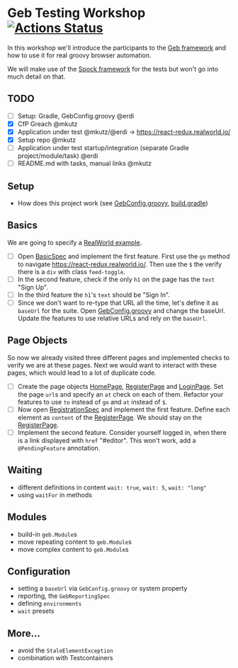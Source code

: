 # Geb Testing Workshop [![Actions Status](https://github.com/mkutz/geb-testing-workshop/workflows/CI/badge.svg)](https://github.com/mkutz/geb-testing-workshop/actions)

In this workshop we'll introduce the participants to the [Geb framework](https://gebish.org) and how to use it for real groovy browser automation.

We will make use of the [Spock framework](http://spockframework.org) for the tests but won't go into much detail on that.

## TODO

- [ ] Setup: Gradle, GebConfig.groovy @erdi
- [X] CfP Greach @mkutz
- [X] Application under test @mkutz/@erdi → https://react-redux.realworld.io/
- [X] Setup repo @mkutz
- [ ] Application under test startup/integration (separate Gradle project/module/task) @erdi
- [ ] README.md with tasks, manual links @mkutz

## Setup

- How does this project work (see [GebConfig.groovy](src/test/resources/GebConfig.groovy), [build.gradle](build.gradle))

## Basics

We are going to specify a [RealWorld example](https://github.com/gothinkster/realworld).

- [ ] Open [BasicSpec] and implement the first feature.
      First use the `go` method to navigate https://react-redux.realworld.io/.
      Then use the `$` the verify there is a `div` with class `feed-toggle`.
- [ ] In the second feature, check if the only `h1` on the page has the `text` "Sign Up".
- [ ] In the third feature the `h1`'s `text` should be "Sign In".
- [ ] Since we don't want to re-type that URL all the time, let's define it as `baseUrl` for the suite.
      Open [GebConfig.groovy] and change the baseUrl.
      Update the features to use relative URLs and rely on the `baseUrl`.

## Page Objects

So now we already visited three different pages and implemented checks to verify we are at these pages.
Next we would want to interact with these pages, which would lead to a lot of duplicate code.

- [ ] Create the page objects [HomePage], [RegisterPage] and [LoginPage].
      Set the page `url`s and specify an `at` check on each of them.
      Refactor your features to use `to` instead of `go` and `at` instead of `$`.
- [ ] Now open [RegistrationSpec] and implement the first feature.
      Define each element as `content` of the [RegisterPage].
      We should stay on the [RegisterPage].
- [ ] Implement the second feature.
      Consider yourself logged in, when there is a link displayed with `href` "#editor".
      This won't work, add a `@PendingFeature` annotation.

## Waiting

- different definitions in content `wait: true`, `wait: 5`, `wait: "long"`
- using `waitFor` in methods

## Modules

- build-in `geb.Module`s
- move repeating content to `geb.Module`s
- move complex content to `geb.Module`s

## Configuration

- setting a `baseUrl` via `GebConfig.groovy` or system property
- reporting, the `GebReportingSpec`
- defining `environments`
- `wait` presets

## More…

- avoid the `StaleElementException`
- combination with Testcontainers


[GebConfig.groovy]: <src/test/resources/GebConfig.groovy>
[BasicSpec]: <src/test/groovy/io/github/mkutz/gebtestingworkshop/BasicSpec.groovy>
[RegistrationSpec]: <src/test/groovy/io/github/mkutz/gebtestingworkshop/RegistrationSpec.groovy>
[HomePage]: <src/test/groovy/io/github/mkutz/gebtestingworkshop/HomePage.groovy>
[RegisterPage]: <src/test/groovy/io/github/mkutz/gebtestingworkshop/RegisterPage.groovy>
[LoginPage]: <src/test/groovy/io/github/mkutz/gebtestingworkshop/LoginPage.groovy>